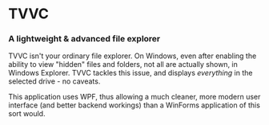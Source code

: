 # TVVC
### A lightweight & advanced file explorer

TVVC isn't your ordinary file explorer.
On Windows, even after enabling the ability to view "hidden" files and folders, not all are actually shown, in Windows Explorer.
TVVC tackles this issue, and displays *everything* in the selected drive - no caveats.

This application uses WPF, thus allowing a much cleaner, more modern user interface (and better backend workings) than a WinForms
application of this sort would.
